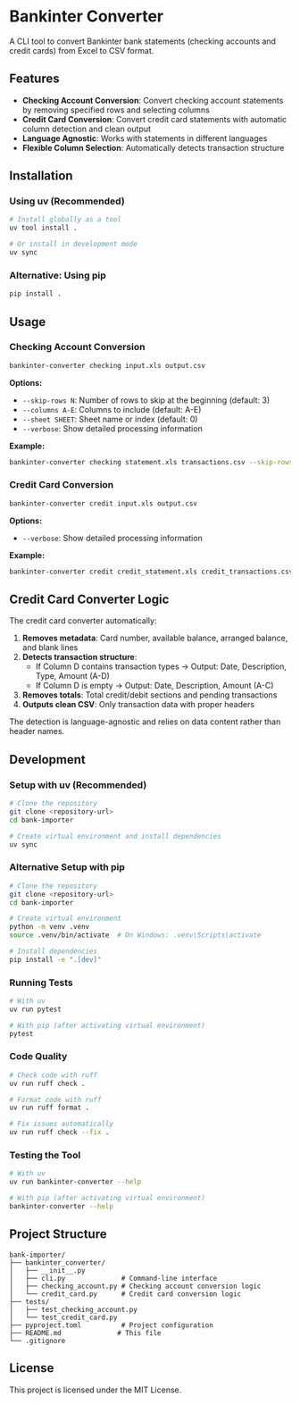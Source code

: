 # Bankinter Converter

A CLI tool to convert Bankinter bank statements (checking accounts and credit cards) from Excel to CSV format.

## Features

- **Checking Account Conversion**: Convert checking account statements by removing specified rows and selecting columns
- **Credit Card Conversion**: Convert credit card statements with automatic column detection and clean output
- **Language Agnostic**: Works with statements in different languages
- **Flexible Column Selection**: Automatically detects transaction structure

## Installation

### Using uv (Recommended)

```bash
# Install globally as a tool
uv tool install .

# Or install in development mode
uv sync
```

### Alternative: Using pip

```bash
pip install .
```

## Usage

### Checking Account Conversion

```bash
bankinter-converter checking input.xls output.csv
```

**Options:**
- `--skip-rows N`: Number of rows to skip at the beginning (default: 3)
- `--columns A-E`: Columns to include (default: A-E)
- `--sheet SHEET`: Sheet name or index (default: 0)
- `--verbose`: Show detailed processing information

**Example:**
```bash
bankinter-converter checking statement.xls transactions.csv --skip-rows 5 --columns A-D
```

### Credit Card Conversion

```bash
bankinter-converter credit input.xls output.csv
```

**Options:**
- `--verbose`: Show detailed processing information

**Example:**
```bash
bankinter-converter credit credit_statement.xls credit_transactions.csv
```

## Credit Card Converter Logic

The credit card converter automatically:

1. **Removes metadata**: Card number, available balance, arranged balance, and blank lines
2. **Detects transaction structure**: 
   - If Column D contains transaction types → Output: Date, Description, Type, Amount (A-D)
   - If Column D is empty → Output: Date, Description, Amount (A-C)
3. **Removes totals**: Total credit/debit sections and pending transactions
4. **Outputs clean CSV**: Only transaction data with proper headers

The detection is language-agnostic and relies on data content rather than header names.

## Development

### Setup with uv (Recommended)

```bash
# Clone the repository
git clone <repository-url>
cd bank-importer

# Create virtual environment and install dependencies
uv sync
```

### Alternative Setup with pip

```bash
# Clone the repository
git clone <repository-url>
cd bank-importer

# Create virtual environment
python -m venv .venv
source .venv/bin/activate  # On Windows: .venv\Scripts\activate

# Install dependencies
pip install -e ".[dev]"
```

### Running Tests

```bash
# With uv
uv run pytest

# With pip (after activating virtual environment)
pytest
```

### Code Quality

```bash
# Check code with ruff
uv run ruff check .

# Format code with ruff
uv run ruff format .

# Fix issues automatically
uv run ruff check --fix .
```

### Testing the Tool

```bash
# With uv
uv run bankinter-converter --help

# With pip (after activating virtual environment)
bankinter-converter --help
```

## Project Structure

```
bank-importer/
├── bankinter_converter/
│   ├── __init__.py
│   ├── cli.py              # Command-line interface
│   ├── checking_account.py # Checking account conversion logic
│   └── credit_card.py      # Credit card conversion logic
├── tests/
│   ├── test_checking_account.py
│   └── test_credit_card.py
├── pyproject.toml          # Project configuration
├── README.md              # This file
└── .gitignore
```

## License

This project is licensed under the MIT License.
